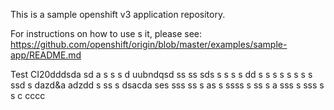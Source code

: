 This is a sample openshift v3 application repository.  

For instructions on how to use s  it, please see: https://github.com/openshift/origin/blob/master/examples/sample-app/README.md

Test CI20dddsda
sd a s s
s d uubndqsd
ss ss sds s
 s s s
dd s s
s s  s s  s s ssd s dazd&a adzdd
 s ss s  dsacda ses sss
ss s  as
 s ssss 
 s ss s  a
sss  s
sss
 s s
c
cccc
